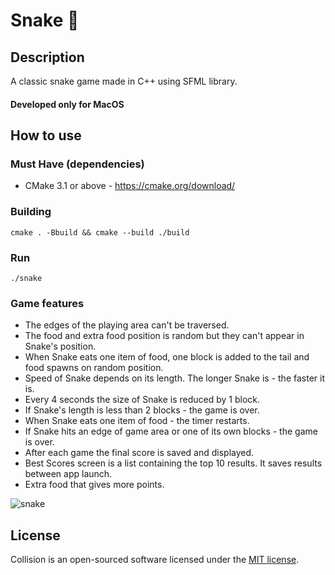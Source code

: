 # Snake 🐍
## Description
  A classic snake game made in C++ using SFML library.
#### Developed only for MacOS
## How to use
### Must Have (dependencies)
- CMake 3.1 or above - https://cmake.org/download/
### Building
    cmake . -Bbuild && cmake --build ./build
### Run
    ./snake
### Game features
- The edges of the playing area can't be traversed.
- The food and extra food position is random but they can't appear in Snake's position.
- When Snake eats one item of food, one block is added to the tail and food spawns on random position.
- Speed of Snake depends on its length. The longer Snake is - the faster it is.
- Every 4 seconds the size of Snake is reduced by 1 block.
- If Snake's length is less than 2 blocks - the game is over.
- When Snake eats one item of food - the timer restarts.
- If Snake hits an edge of game area or one of its own blocks - the game is over.
- After each game the final score is saved and displayed.
- Best Scores screen is a list containing the top 10 results. It saves results between app launch.
- Extra food that gives more points.

![snake](https://user-images.githubusercontent.com/46691148/92309802-3d9a6580-efb1-11ea-86dc-2bdead7dc6fd.gif)

## License
Collision is an open-sourced software licensed under the
[MIT license](LICENSE).
